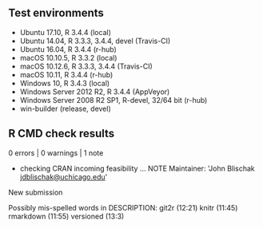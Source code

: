 ## Test environments

* Ubuntu 17.10, R 3.4.4 (local)
* Ubuntu 14.04, R 3.3.3, 3.4.4, devel (Travis-CI)
* Ubuntu 16.04, R 3.4.4 (r-hub)
* macOS 10.10.5, R 3.3.2 (local)
* macOS 10.12.6, R 3.3.3, 3.4.4 (Travis-CI)
* macOS 10.11, R 3.4.4 (r-hub)
* Windows 10, R 3.4.3 (local)
* Windows Server 2012 R2, R 3.4.4 (AppVeyor)
* Windows Server 2008 R2 SP1, R-devel, 32/64 bit (r-hub)
* win-builder (release, devel)

## R CMD check results

0 errors | 0 warnings | 1 note

* checking CRAN incoming feasibility ... NOTE
Maintainer: 'John Blischak <jdblischak@uchicago.edu>'

New submission

Possibly mis-spelled words in DESCRIPTION:
  git2r (12:21)
  knitr (11:45)
  rmarkdown (11:55)
  versioned (13:3)
